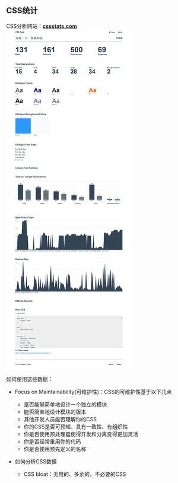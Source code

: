 ## CSS统计

CSS分析网站：**[cssstats.com](cssstats.com)**
![](./cssstats.png)

如何使用这些数据：

* Focus on Maintainability(可维护性)：CSS的可维护性基于以下几点
		
	* 是否能够简单地设计一个独立的模块
	* 能否简单地设计模块的版本
	* 其他开发人员能否理解你的CSS
	* 你的CSS是否可预知、具有一致性、有组织性
	* 你是否使用预处理器使得开发和分离变得更加灵活
	* 你是否经常重用你的代码
	* 你是否使用预先定义的名称

* 如何分析CSS数据
	* CSS bloat：无用的、多余的，不必要的CSS





